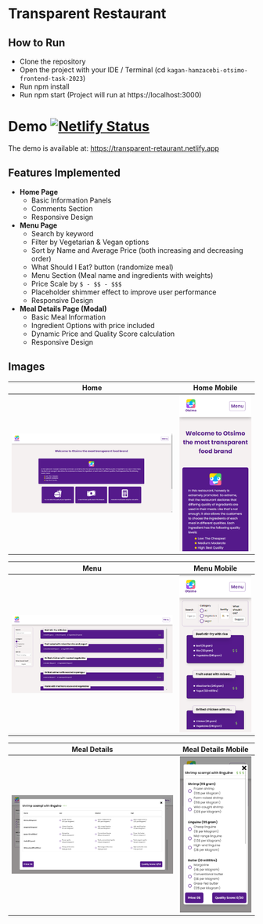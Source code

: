 # Transparent Restaurant

## How to Run

- Clone the repository
- Open the project with your IDE / Terminal (cd `kagan-hamzacebi-otsimo-frontend-task-2023`)
- Run npm install
- Run npm start (Project will run at https://localhost:3000)

# Demo [![Netlify Status](https://api.netlify.com/api/v1/badges/e2030b25-ee38-4adf-99ce-ad51dd8fae81/deploy-status)](https://app.netlify.com/sites/transparent-restaurant/deploys)

The demo is available at: https://transparent-retaurant.netlify.app

## Features Implemented

- **Home Page**
  - Basic Information Panels
  - Comments Section
  - Responsive Design
- **Menu Page**
  - Search by keyword
  - Filter by Vegetarian & Vegan options
  - Sort by Name and Average Price (both increasing and decreasing order)
  - What Should I Eat? button (randomize meal)
  - Menu Section (Meal name and ingredients with weights)
  - Price Scale by `$ - $$ - $$$`
  - Placeholder shimmer effect to improve user performance
  - Responsive Design
- **Meal Details Page (Modal)**
  - Basic Meal Information
  - Ingredient Options with price included
  - Dynamic Price and Quality Score calculation
  - Responsive Design

## Images

|                                                                     Home                                                                      |                                                                         Home Mobile                                                                         |
|:---------------------------------------------------------------------------------------------------------------------------------------------:|:-----------------------------------------------------------------------------------------------------------------------------------------------------------:|
| ![alt home](https://github.com/KaganHamzacebi/kagan-hamzacebi-otsimo-frontend-task-2023/blob/master/src/assets/screenshots/home.png?raw=true) | ![alt home_mobile](https://github.com/KaganHamzacebi/kagan-hamzacebi-otsimo-frontend-task-2023/blob/master/src/assets/screenshots/home_mobile.png?raw=true) |

|                                                                     Menu                                                                      |                                                                         Menu Mobile                                                                         |
|:---------------------------------------------------------------------------------------------------------------------------------------------:|:-----------------------------------------------------------------------------------------------------------------------------------------------------------:|
| ![alt home](https://github.com/KaganHamzacebi/kagan-hamzacebi-otsimo-frontend-task-2023/blob/master/src/assets/screenshots/menu.png?raw=true) | ![alt home_mobile](https://github.com/KaganHamzacebi/kagan-hamzacebi-otsimo-frontend-task-2023/blob/master/src/assets/screenshots/menu_mobile.png?raw=true) |

|                                                                     Meal Details                                                                     |                                                                        Meal Details  Mobile                                                                        |
|:----------------------------------------------------------------------------------------------------------------------------------------------------:|:------------------------------------------------------------------------------------------------------------------------------------------------------------------:|
| ![alt home](https://github.com/KaganHamzacebi/kagan-hamzacebi-otsimo-frontend-task-2023/blob/master/src/assets/screenshots/mealDetails.png?raw=true) | ![alt home_mobile](https://github.com/KaganHamzacebi/kagan-hamzacebi-otsimo-frontend-task-2023/blob/master/src/assets/screenshots/mealDetails_mobile.png?raw=true) |

